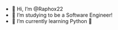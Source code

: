 - 👻 Hi, I’m @Raphox22
- 👀 I’m studying to be a Software Engineer!
- 🐍 I’m currently learning Python 🐍

<!---
Raphox22/Raphox22 is a ✨ special ✨ repository because its `README.md` (this file) appears on your GitHub profile.
You can click the Preview link to take a look at your changes.
--->
